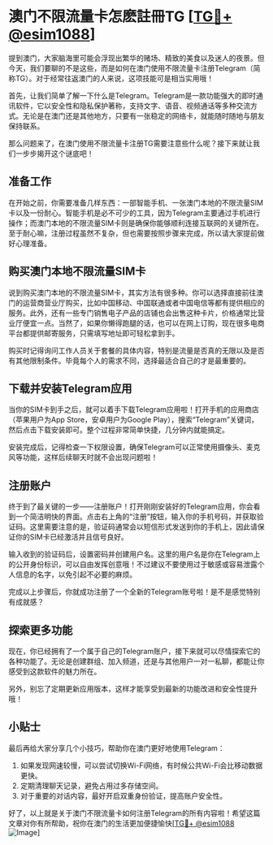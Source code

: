 # 澳门不限流量卡怎麽註冊TG [[TG💪+ @esim1088](https://t.me/s/esim1088)]

提到澳门，大家脑海里可能会浮现出繁华的赌场、精致的美食以及迷人的夜景。但今天，我们要聊的不是这些，而是如何在澳门使用不限流量卡注册Telegram（简称TG）。对于经常往返澳门的人来说，这项技能可是相当实用哦！

首先，让我们简单了解一下什么是Telegram。Telegram是一款功能强大的即时通讯软件，它以安全性和隐私保护著称，支持文字、语音、视频通话等多种交流方式。无论是在澳门还是其他地方，只要有一张稳定的网络卡，就能随时随地与朋友保持联系。

那么问题来了，在澳门使用不限流量卡注册TG需要注意些什么呢？接下来就让我们一步步揭开这个谜底吧！

## 准备工作

在开始之前，你需要准备几样东西：一部智能手机、一张澳门本地的不限流量SIM卡以及一份耐心。智能手机是必不可少的工具，因为Telegram主要通过手机进行操作；而澳门本地的不限流量SIM卡则是确保你能够顺利连接互联网的关键所在。至于耐心嘛，注册过程虽然不复杂，但也需要按照步骤来完成，所以请大家提前做好心理准备。

## 购买澳门本地不限流量SIM卡

说到购买澳门本地的不限流量SIM卡，其实方法有很多种。你可以选择直接前往澳门的运营商营业厅购买，比如中国移动、中国联通或者中国电信等都有提供相应的服务。此外，还有一些专门销售电子产品的店铺也会出售这种卡片，价格通常比营业厅便宜一点。当然了，如果你懒得跑腿的话，也可以在网上订购，现在很多电商平台都提供邮寄服务，只需填写地址即可轻松拿到手。

购买时记得询问工作人员关于套餐的具体内容，特别是流量是否真的无限以及是否有其他限制条件。毕竟每个人的需求不同，选择最适合自己的才是最重要的。

## 下载并安装Telegram应用

当你的SIM卡到手之后，就可以着手下载Telegram应用啦！打开手机的应用商店（苹果用户为App Store，安卓用户为Google Play），搜索“Telegram”关键词，然后点击下载安装即可。整个过程非常简单快捷，几分钟内就能搞定。

安装完成后，记得检查一下权限设置，确保Telegram可以正常使用摄像头、麦克风等功能，这样后续聊天时就不会出现问题啦！

## 注册账户

终于到了最关键的一步——注册账户！打开刚刚安装好的Telegram应用，你会看到一个简洁明快的界面。点击右上角的“注册”按钮，输入你的手机号码，并获取验证码。这里需要注意的是，验证码通常会以短信形式发送到你的手机上，因此请保证你的SIM卡已经激活并且信号良好。

输入收到的验证码后，设置密码并创建用户名。这里的用户名是你在Telegram上的公开身份标识，可以自由发挥创意哦！不过建议不要使用过于敏感或容易泄露个人信息的名字，以免引起不必要的麻烦。

完成以上步骤后，你就成功注册了一个全新的Telegram账号啦！是不是感觉特别有成就感？

## 探索更多功能

现在，你已经拥有了一个属于自己的Telegram账户，接下来就可以尽情探索它的各种功能了。无论是创建群组、加入频道，还是与其他用户一对一私聊，都能让你感受到这款软件的魅力所在。

另外，别忘了定期更新应用版本，这样才能享受到最新的功能改进和安全性提升哦！

## 小贴士

最后再给大家分享几个小技巧，帮助你在澳门更好地使用Telegram：

1. 如果发现网速较慢，可以尝试切换Wi-Fi网络，有时候公共Wi-Fi会比移动数据更快。
2. 定期清理聊天记录，避免占用过多存储空间。
3. 对于重要的对话内容，最好开启双重身份验证，提高账户安全性。

好了，以上就是关于澳门不限流量卡如何注册Telegram的所有内容啦！希望这篇文章对你有所帮助，祝你在澳门的生活更加便捷愉快[[TG💪+ @esim1088](https://t.me/s/esim1088) ![Image](https://i.postimg.cc/4NQfJmqS/Snipaste-2025-05-13-00-14-12.png)]